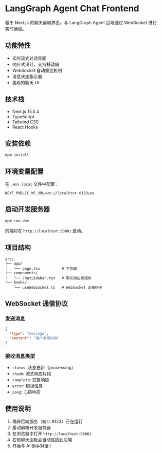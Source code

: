 # LangGraph Agent Chat Frontend

基于 Next.js 的聊天前端界面，与 LangGraph Agent 后端通过 WebSocket 进行实时通信。

## 功能特性

- 实时流式对话界面
- 响应式设计，支持移动端
- WebSocket 自动重连机制
- 消息状态指示器
- 美观的聊天 UI

## 技术栈

- Next.js 15.5.4
- TypeScript
- Tailwind CSS
- React Hooks

## 安装依赖

```bash
npm install
```

## 环境变量配置

在 `.env.local` 文件中配置：

```env
NEXT_PUBLIC_WS_URL=ws://localhost:8123/ws
```

## 启动开发服务器

```bash
npm run dev
```

前端将在 `http://localhost:50001` 启动。

## 项目结构

```
src/
├── app/
│   └── page.tsx          # 主页面
├── components/
│   └── ChatSidebar.tsx   # 聊天侧边栏组件
└── hooks/
    └── useWebSocket.ts   # WebSocket 连接钩子
```

## WebSocket 通信协议

### 发送消息
```json
{
  "type": "message",
  "content": "用户消息内容"
}
```

### 接收消息类型
- `status`: 状态更新（processing）
- `chunk`: 流式响应片段
- `complete`: 完整响应
- `error`: 错误信息
- `pong`: 心跳响应

## 使用说明

1. 确保后端服务（端口 8123）正在运行
2. 启动前端开发服务器
3. 在浏览器中打开 `http://localhost:50001`
4. 右侧聊天面板会自动连接到后端
5. 开始与 AI 助手对话！